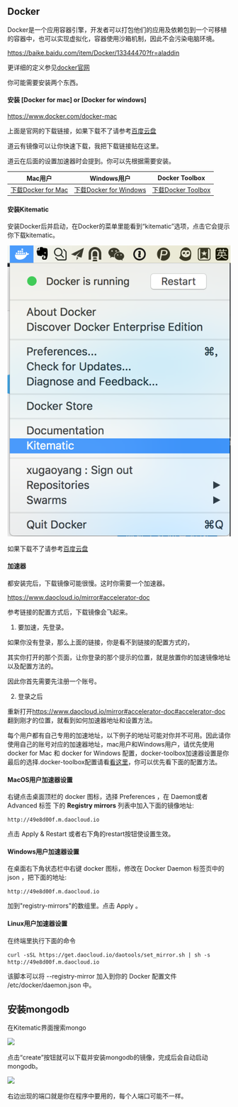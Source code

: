 ## Docker


Docker是一个应用容器引擎，开发者可以打包他们的应用及依赖包到一个可移植的容器中，也可以实现虚拟化，容器使用沙箱机制，因此不会污染电脑环境。

https://baike.baidu.com/item/Docker/13344470?fr=aladdin

更详细的定义参见[docker官网](https://www.docker.com/#/production)

你可能需要安装两个东西。

#### 安装 [Docker for mac] or [Docker for windows]

https://www.docker.com/docker-mac

上面是官网的下载链接，如果下载不了请参考[百度云盘](http://pan.baidu.com/s/1nvuu6qX)

道云有镜像可以让你快速下载，我把下载链接贴在这里。

道云在后面的设置加速器时会提到。你可以先根据需要安装。

| Mac用户                                    | Windows用户                                | Docker Toolbox                           |
| ---------------------------------------- | ---------------------------------------- | ---------------------------------------- |
| [下载Docker for Mac](https://get.daocloud.io/docker-install/mac) | [下载Docker for Windows](https://get.daocloud.io/docker-install/windows) | [下载Docker Toolbox](https://get.daocloud.io/toolbox/) |



#### 安装Kitematic

安装Docker后并启动，在Docker的菜单里能看到“kitematic”选项，点击它会提示你下载kitematic。

 ![](/assets/kitematic.png)

如果下载不了请参考[百度云盘](http://pan.baidu.com/s/1nvuu6qX)

#### 加速器

都安装完后，下载镜像可能很慢。这时你需要一个加速器。

https://www.daocloud.io/mirror#accelerator-doc

参考链接的配置方式后，下载镜像会飞起来。

1. 要加速，先登录。

如果你没有登录，那么上面的链接，你是看不到链接的配置方式的，

其实你打开的那个页面，让你登录的那个提示的位置，就是放置你的加速镜像地址以及配置方法的。

因此你首先需要先注册一个账号。

2. 登录之后

重新打开<https://www.daocloud.io/mirror#accelerator-doc#accelerator-doc>翻到刚才的位置，就看到如何加速器地址和设置方法。

每个用户都有自己专用的加速地址，以下例子的地址可能对你并不可用。因此请你使用自己的账号对应的加速器地址，mac用户和Windows用户，请优先使用docker for Mac 和 docker for Windows 配置，docker-toolbox加速器设置是你最后的选择.docker-toolbox配置请看[看这里](http://guide.daocloud.io/dcs/daocloud-9153151.html#docker-toolbox)，你可以优先看下面的配置方法。

#### MacOS用户加速器设置

右键点击桌面顶栏的 docker 图标，选择 Preferences ，在 Daemon或者Advanced 标签 下的 **Registry mirrors** 列表中加入下面的镜像地址:

```
http://49e8d00f.m.daocloud.io
```

点击 Apply & Restart 或者右下角的restart按钮使设置生效。

#### Windows用户加速器设置

在桌面右下角状态栏中右键 docker 图标，修改在 Docker Daemon 标签页中的 json ，把下面的地址:

```
http://49e8d00f.m.daocloud.io
```

加到"registry-mirrors"的数组里。点击 Apply 。



#### Linux用户加速器设置

在终端里执行下面的命令

```
curl -sSL https://get.daocloud.io/daotools/set_mirror.sh | sh -s http://49e8d00f.m.daocloud.io
```

该脚本可以将 --registry-mirror 加入到你的 Docker 配置文件 /etc/docker/daemon.json 中。



## 安装mongodb

在Kitematic界面搜索mongo

 ![](/assets/install-mongodb-4.png)

 点击“create”按钮就可以下载并安装mongodb的镜像，完成后会自动启动mongodb。


 ![](/assets/install-mongodb-5.png)

 右边出现的端口就是你在程序中要用的，每个人端口可能不一样。

